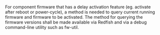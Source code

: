 For component firmware that has a delay activation feature (eg. activate after
reboot or power-cycle), a method is needed to query current running firmware
and firmware to be activated.  The method for querying the firmware versions
shall be made available via Redfish and via a debug command-line utility such
as fw-util.
